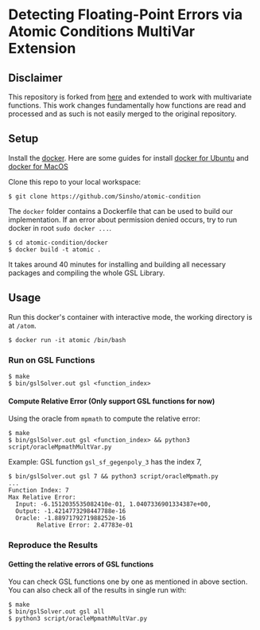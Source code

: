 # Detecting Floating-Point Errors via Atomic Conditions MultiVar Extension
## Disclaimer
This repository is forked from [here](https://github.com/FP-Analysis/atomic-condition) and extended to work with
multivariate functions. This work changes fundamentally how functions are read and processed and as such is not
easily merged to the original repository.


## Setup
Install the [docker](https://www.docker.com/). Here are some guides for install [docker for Ubuntu](https://docs.docker.com/install/linux/docker-ce/ubuntu/) and [docker for MacOS](https://docs.docker.com/docker-for-mac/install/)

Clone this repo to your local workspace:
```
$ git clone https://github.com/Sinsho/atomic-condition
```

The `docker` folder contains a Dockerfile that can be used to build our implementation. If an error about permission denied occurs, try to run docker in root `sudo docker ...`.
```
$ cd atomic-condition/docker
$ docker build -t atomic .
```
It takes around 40 minutes for installing and building all necessary packages and compiling the whole GSL Library.

## Usage
Run this docker's container with interactive mode, the working directory is at `/atom`.
```
$ docker run -it atomic /bin/bash
```

### Run on GSL Functions
```
$ make
$ bin/gslSolver.out gsl <function_index>
```

#### Compute Relative Error (Only support GSL functions for now)
Using the oracle from `mpmath` to compute the relative error:
```
$ make
$ bin/gslSolver.out gsl <function_index> && python3 script/oracleMpmathMultVar.py
```

Example: GSL function `gsl_sf_gegenpoly_3` has the index 7,
```
$ bin/gslSolver.out gsl 7 && python3 script/oracleMpmath.py
...
Function Index: 7
Max Relative Error:
  Input: -6.1512035535082410e-01, 1.0407336901334387e+00, 
  Output: -1.4214773298447788e-16
  Oracle: -1.8897179271988252e-16
        Relative Error: 2.47783e-01
```

### Reproduce the Results
#### Getting the relative errors of GSL functions
You can check GSL functions one by one as mentioned in above section.
You can also check all of the results in single run with:
```
$ make
$ bin/gslSolver.out gsl all
$ python3 script/oracleMpmathMultVar.py
```